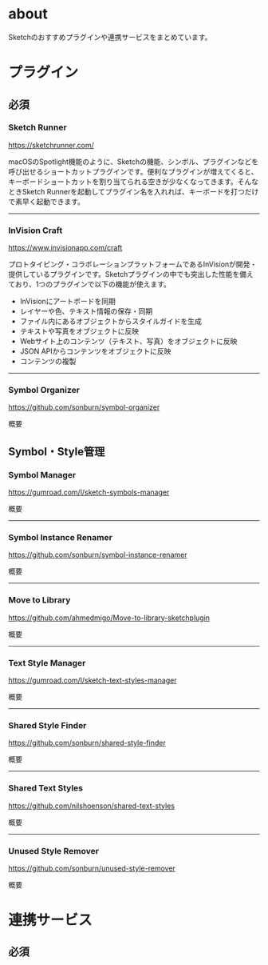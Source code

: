 # about
Sketchのおすすめプラグインや連携サービスをまとめています。

# プラグイン
## 必須
### Sketch Runner
https://sketchrunner.com/

macOSのSpotlight機能のように、Sketchの機能、シンボル、プラグインなどを呼び出せるショートカットプラグインです。便利なプラグインが増えてくると、キーボードショートカットを割り当てられる空きが少なくなってきます。そんなときSketch Runnerを起動してプラグイン名を入れれば、キーボードを打つだけで素早く起動できます。

---

### InVision Craft
https://www.invisionapp.com/craft

プロトタイピング・コラボレーションプラットフォームであるInVisionが開発・提供しているプラグインです。Sketchプラグインの中でも突出した性能を備えており、1つのプラグインで以下の機能が使えます。

- InVisionにアートボードを同期
- レイヤーや色、テキスト情報の保存・同期
- ファイル内にあるオブジェクトからスタイルガイドを生成
- テキストや写真をオブジェクトに反映
- Webサイト上のコンテンツ（テキスト、写真）をオブジェクトに反映
- JSON APIからコンテンツをオブジェクトに反映
- コンテンツの複製

---

### Symbol Organizer
https://github.com/sonburn/symbol-organizer

概要

## Symbol・Style管理
### Symbol Manager
https://gumroad.com/l/sketch-symbols-manager

概要

---

### Symbol Instance Renamer
https://github.com/sonburn/symbol-instance-renamer

概要

---

### Move to Library
https://github.com/ahmedmigo/Move-to-library-sketchplugin

概要

---

### Text Style Manager
https://gumroad.com/l/sketch-text-styles-manager

概要

---

### Shared Style Finder
https://github.com/sonburn/shared-style-finder

概要

---

### Shared Text Styles
https://github.com/nilshoenson/shared-text-styles

概要

---

### Unused Style Remover
https://github.com/sonburn/unused-style-remover

概要


# 連携サービス
## 必須
### 
